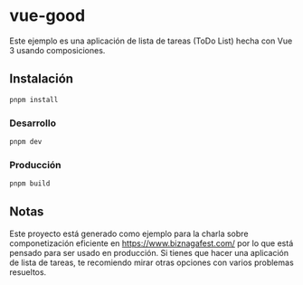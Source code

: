 # vue-good

Este ejemplo es una aplicación de lista de tareas (ToDo List) hecha con Vue 3 usando composiciones.

## Instalación

```sh
pnpm install
```

### Desarrollo

```sh
pnpm dev
```

### Producción

```sh
pnpm build
```

## Notas

Este proyecto está generado como ejemplo para la charla sobre componetización eficiente en https://www.biznagafest.com/ por lo que está pensado para ser usado en producción. Si tienes que hacer una aplicación de lista de tareas, te recomiendo mirar otras opciones con varios problemas resueltos.